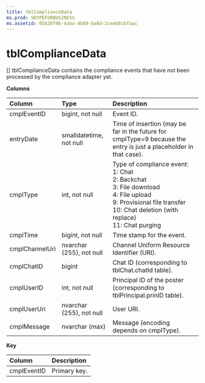```yaml
---
title: tblComplianceData
ms.prod: SKYPEFORBUSINESS
ms.assetid: 05b28f9b-4aba-4b69-ba8d-2ceeb6cbfaac
---
```



# tblComplianceData
[]
tblComplianceData contains the compliance events that have not been processed by the compliance adapter yet.
  
    
    


**Columns**


|**Column**|**Type**|**Description**|
|:-----|:-----|:-----|
|cmplEventID  <br/> |bigint, not null  <br/> |Event ID.  <br/> |
|entryDate  <br/> |smalldatetime, not null  <br/> |Time of insertion (may be far in the future for cmplType=9 because the entry is just a placeholder in that case).  <br/> |
|cmplType  <br/> |int, not null  <br/> | Type of compliance event: <br/>  1: Chat <br/>  2: Backchat <br/>  3: File download <br/>  4: File upload <br/>  9: Provisional file transfer <br/>  10: Chat deletion (with replace) <br/>  11: Chat purging <br/> |
|cmplTime  <br/> |bigint, not null  <br/> |Time stamp for the event.  <br/> |
|cmplChannelUri  <br/> |nvarchar (255), not null  <br/> |Channel Uniform Resource Identifier (URI).  <br/> |
|cmplChatID  <br/> |bigint  <br/> |Chat ID (corresponding to tblChat.chatId table).  <br/> |
|cmplUserID  <br/> |int, not null  <br/> |Principal ID of the poster (corresponding to tblPrincipal.prinID table).  <br/> |
|cmplUserUri  <br/> |nvarchar (255), not null  <br/> |User URI.  <br/> |
|cmplMessage  <br/> |nvarchar (max)  <br/> |Message (encoding depends on cmplType).  <br/> |
   

**Key**


|**Column**|**Description**|
|:-----|:-----|
|cmplEventID  <br/> |Primary key.  <br/> |
   

